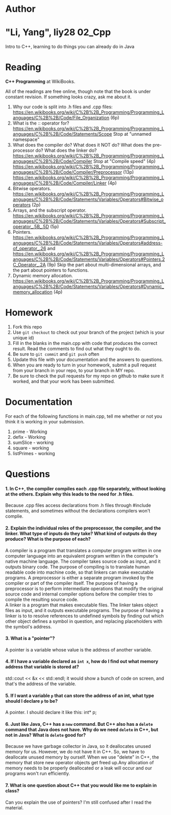 Author
==========
"Li, Yang", liy28
02_Cpp
======

Intro to C++, learning to do things you can already do in Java

Reading
=======

**C++ Programming** at WikiBooks.

All of the readings are free online, though note that the book is under constant revision. If something looks crazy, ask me about it.

1. Why our code is split into .h files and .cpp files: https://en.wikibooks.org/wiki/C%2B%2B_Programming/Programming_Languages/C%2B%2B/Code/File_Organization (6p)
2. What is the :: operator for? https://en.wikibooks.org/wiki/C%2B%2B_Programming/Programming_Languages/C%2B%2B/Code/Statements/Scope Stop at "unnamed namespace"
3. What does the compiler do? What does it NOT do? What does the pre-processor do? What does the linker do? https://en.wikibooks.org/wiki/C%2B%2B_Programming/Programming_Languages/C%2B%2B/Code/Compiler Stop at "Compile speed" (4p) https://en.wikibooks.org/wiki/C%2B%2B_Programming/Programming_Languages/C%2B%2B/Code/Compiler/Preprocessor (13p) https://en.wikibooks.org/wiki/C%2B%2B_Programming/Programming_Languages/C%2B%2B/Code/Compiler/Linker (4p)
4. Bitwise operators. https://en.wikibooks.org/wiki/C%2B%2B_Programming/Programming_Languages/C%2B%2B/Code/Statements/Variables/Operators#Bitwise_operators (2p)
5. Arrays, and the subscript operator. https://en.wikibooks.org/wiki/C%2B%2B_Programming/Programming_Languages/C%2B%2B/Code/Statements/Variables/Operators#Subscript_operator_.5B_.5D (5p)
6. Pointers. https://en.wikibooks.org/wiki/C%2B%2B_Programming/Programming_Languages/C%2B%2B/Code/Statements/Variables/Operators#address-of_operator_.26 and https://en.wikibooks.org/wiki/C%2B%2B_Programming/Programming_Languages/C%2B%2B/Code/Statements/Variables/Operators#Pointers.2C_Operator_.2A (9p) Skip the part about multi-dimensional arrays, and the part about pointers to functions.
7. Dynamic memory allocation. https://en.wikibooks.org/wiki/C%2B%2B_Programming/Programming_Languages/C%2B%2B/Code/Statements/Variables/Operators#Dynamic_memory_allocation (4p)

Homework
========

1. Fork this repo
2. Use `git checkout` to check out your branch of the project (which is your unique id)
3. Fill in the blanks in the main.cpp with code that produces the correct result. Read the comments to find out what they ought to do.
4. Be sure to `git commit` and `git push` often
5. Update this file with your documentation and the answers to questions.
6. When you are ready to turn in your homework, submit a pull request from your branch in your repo, to your branch in MY repo.
7. Be sure to check the pull requests for my repo on github to make sure it worked, and that your work has been submitted.

Documentation
=========

For each of the following functions in main.cpp, tell me whether or not you think it is working in your submission.

1. prime - Working
2. defix - Working
3. sumSlice - working
4. square - working
5. listPrimes - working

Questions
=======

#### 1. In C++, the compiler compiles each .cpp file separately, without looking at the others. Explain why this leads to the need for .h files.
Because .cpp files access declarations from .h files through #include statements, and sometimes without the declarations compilers won't complie. 

#### 2. Explain the individual roles of the preprocessor, the compiler, and the linker. What type of inputs do they take? What kind of outputs do they produce? What is the purpose of each?
A compiler is a program that translates a computer program written in one computer language into an equivalent program written in the computer's native machine language. The compiler takes source code as input, and it outputs binary code. The purpose of compiling is to translate human readable code into machine code, so that linkers can make executable programs. 
A preprocessor is either a separate program invoked by the compiler or part of the compiler itself. The purpose of having a preprocessor is to perform intermediate operations that modify the original source code and internal compiler options before the compiler tries to compile the resulting source code.  
A linker is a program that makes executable files. The linker takes object files as input, and it outputs executable programs. The purpose of having a linker is to to resolve references to undefined symbols by finding out which other object defines a symbol in question, and replacing placeholders with the symbol's address.  

#### 3. What is a "pointer"?
A pointer is a variable whose value is the address of another variable.

#### 4. If I have a variable declared as `int x`, how do I find out what memory address that variable is stored at?
std::cout << &x << std::endl; it would show a bunch of code on screen, and that's the address of the variable.

#### 5. If I want a variable `p` that can store the address of an int, what type should I declare `p` to be?
A pointer. I should declare it like this: int* p;

#### 6. Just like Java, C++ has a `new` command. But C++ also has a `delete` command that Java does not have. Why do we need `delete` in C++, but not in Java? What is `delete` good for?
Because we have garbage collector in Java, so it deallocates unused memory for us. However, we do not have it in C++. So, we have to deallocate unused memory by ourself. When we use "delete" in C++, the memory that store new operator objects get freed up.Any allocation of memory needs to be properly deallocated or a leak will occur and our programs won't run efficiently.  

#### 7. What is one question about C++ that you would like me to explain in class?
Can you explain the use of pointers? I'm still confused after I read the material.
